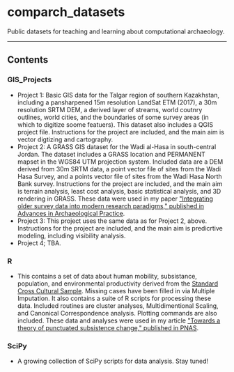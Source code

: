 # comparch_datasets
Public datasets for teaching and learning about computational archaeology.

---

## Contents

### GIS_Projects

- Project 1: Basic GIS data for the Talgar region of southern Kazakhstan, including a pansharpened 15m resolution LandSat ETM (2017), a 30m resolution SRTM DEM, a derived layer of streams, world coutnry outlines, world cities, and the boundaries of some survey areas (in which to digitize soome featuers). This dataset also includes a QGIS project file. Instructions for the project are included, and the main aim is vector digtizing and cartography.
- Project 2: A GRASS GIS dataset for the Wadi al-Hasa in south-central Jordan. The dataset includes a GRASS location and PERMANENT mapset in the WGS84 UTM projection system. Included data are a DEM derived from 30m SRTM data, a point vector file of sites from the Wadi Hasa Survey, and a points vector file of sites from the Wadi Hasa North Bank survey. Instructions for the project are included, and the main aim is terrain analysis, least cost analysis, basic statistical analysis, and 3D rendering in GRASS. These data were used in my paper ["Integrating older survey data into modern research paradigms," published in Advances in Archaeological Practice](https://www.researchgate.net/profile/Isaac_Ullah/publication/284705699_Integrating_Older_Survey_Data_into_Modern_Research_Paradigms_Identifying_and_Correcting_Spatial_Error_in_Legacy_Datasets/links/574dd8c208ae061b33038523.pdf).
- Project 3: This project uses the same data as for Project 2, above. Instructions for the project are included, and the main aim is predicrtive modeling, including visibility analysis.
- Project 4; TBA. 

### R

- This contains a set of data about human mobility, subsistance, population, and environmental productivity derived from the [Standard Cross Cultural Sample](http://eclectic.ss.uci.edu/~drwhite/worldcul/sccs.html). Missing cases have been filled in via Multiple Imputation. It also contains a suite of R scripts for processing these data. Included routines are cluster analyses, Multidimentional Scaling, and Canonical Correspondence analysis. Plotting commands are also included. These data and analyses were used in my article ["Towards a theory of punctuated subsistence change," published in PNAS](http://www.pnas.org/content/112/31/9579).

### SciPy

- A growing collection of SciPy scripts for data analysis. Stay tuned!
